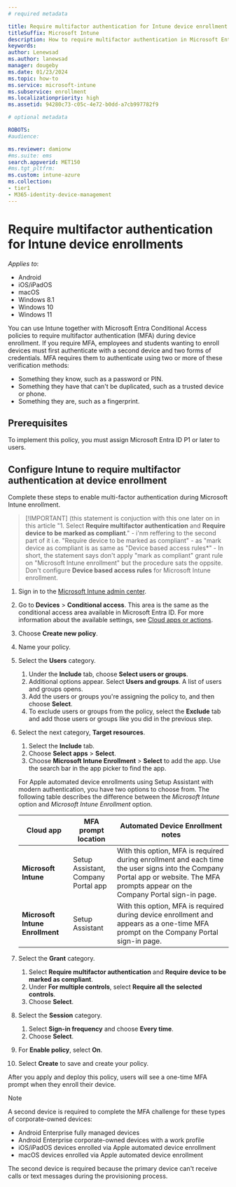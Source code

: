 ```yaml
---
# required metadata

title: Require multifactor authentication for Intune device enrollment
titleSuffix: Microsoft Intune
description: How to require multifactor authentication in Microsoft Entra ID for Intune device enrollment.
keywords:
author: Lenewsad
ms.author: lanewsad
manager: dougeby
ms.date: 01/23/2024
ms.topic: how-to
ms.service: microsoft-intune
ms.subservice: enrollment
ms.localizationpriority: high
ms.assetid: 94280c73-c05c-4e72-b0dd-a7cb997782f9

# optional metadata

ROBOTS:
#audience:

ms.reviewer: damionw
#ms.suite: ems
search.appverid: MET150
#ms.tgt_pltfrm:
ms.custom: intune-azure
ms.collection:
- tier1
- M365-identity-device-management
---
```

# Require multifactor authentication for Intune device enrollments  

*Applies to*: 
 * Android
 * iOS/iPadOS
 * macOS
 * Windows 8.1
 * Windows 10
 * Windows 11  


You can use Intune together with Microsoft Entra Conditional Access policies to require multifactor authentication (MFA) during device enrollment. If you require MFA, employees and students wanting to enroll devices must first authenticate with a second device and two forms of credentials.  MFA requires them to authenticate using two or more of these verification methods:  

- Something they know, such as a password or PIN.  
- Something they have that can't be duplicated, such as a trusted device or phone.        
- Something they are, such as a fingerprint.  

## Prerequisites  
To implement this policy, you must assign Microsoft Entra ID P1 or later to users.   

## Configure Intune to require multifactor authentication at device enrollment

Complete these steps to enable multi-factor authentication during Microsoft Intune enrollment. 

> [!IMPORTANT] (this statement is conjuction with this one later on in this article "1. Select **Require multifactor authentication** and **Require device to be marked as compliant**." - i'nm reffering to the second part of it i.e. "Require device to be marked as compliant" - as "mark device as compliant is as same as "Device based access rules*" - In short, the statement says don't apply "mark as compliant" grant rule on "Microsoft Intune enrollment" but the procedure sats the oppsite.
> Don't configure **Device based access rules** for Microsoft Intune enrollment.  

1. Sign in to the [Microsoft Intune admin center](https://go.microsoft.com/fwlink/?linkid=2109431).  
1. Go to **Devices** > **Conditional access**. This area is the same as the conditional access area available in Microsoft Entra ID. For more information about the available settings, see [Cloud apps or actions](/azure/active-directory/conditional-access/concept-conditional-access-cloud-apps#authentication-context-preview).  
1. Choose **Create new policy**.  
1. Name your policy.      
1. Select the **Users** category.
   1. Under the **Include** tab, choose **Select users or groups**.
   2. Additional options appear. Select **Users and groups**. A list of users and groups opens. 
   3. Add the users or groups you're assigning the policy to, and then choose **Select**.    
   4. To exclude users or groups from the policy, select the **Exclude** tab and add those users or groups like you did in the previous step.    
1. Select the next category, **Target resources**.  
   1. Select the **Include** tab.  
   2. Choose **Select apps** > **Select**.   
   3. Choose **Microsoft Intune Enrollment** > **Select** to add the app. Use the search bar in the app picker to find the app.   
     
     For Apple automated device enrollments using Setup Assistant with modern authentication, you have two options to choose from. The following table describes the difference between the *Microsoft Intune* option and *Microsoft Intune Enrollment* option.      
    
     | Cloud app | MFA prompt location | Automated Device Enrollment notes |
     | --- | --- | --- |
     | **Microsoft Intune** | Setup Assistant,<br>Company Portal app | With this option, MFA is required during enrollment and each time the user signs into the Company Portal app or website. The MFA prompts appear on the Company Portal sign-in page. |  
     | **Microsoft Intune Enrollment** | Setup Assistant | With this option, MFA is required during device enrollment and appears as a one-time MFA prompt on the Company Portal sign-in page. |

1. Select the **Grant** category.  
   1. Select **Require multifactor authentication** and **Require device to be marked as compliant**.
   1. Under **For multiple controls**, select **Require all the selected controls**.  
   1. Choose **Select**.
1. Select the **Session** category.  
   1. Select **Sign-in frequency** and choose **Every time**.  
   1. Choose **Select**.  
1. For **Enable policy**, select **On**.
1. Select **Create** to save and create your policy.  

After you apply and deploy this policy, users will see a one-time MFA prompt when they enroll their device. 

> [!NOTE]
> A second device is required to complete the MFA challenge for these types of corporate-owned devices:  
>
> - Android Enterprise fully managed devices  
> - Android Enterprise corporate-owned devices with a work profile  
> - iOS/iPadOS devices enrolled via Apple automated device enrollment  
> - macOS devices enrolled via Apple automated device enrollment  
>
> The second device is required because the primary device can't receive calls or text messages during the provisioning process.  
